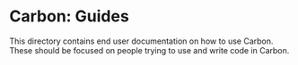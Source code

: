 # Carbon: Guides

<!--
Part of the Carbon Language project, under the Apache License v2.0 with LLVM
Exceptions. See /LICENSE for license information.
SPDX-License-Identifier: Apache-2.0 WITH LLVM-exception
-->

This directory contains end user documentation on how to use Carbon. These
should be focused on people trying to use and write code in Carbon.

